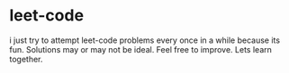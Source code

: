 # leet-code
i just try to attempt leet-code problems every once in a while because its fun. Solutions may or may not be ideal.
Feel free to improve. Lets learn together.
